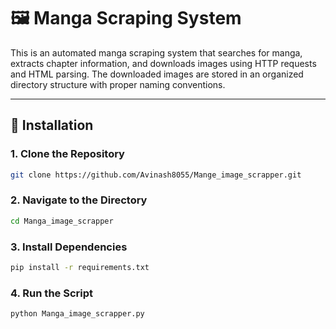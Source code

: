 # 🖼️ Manga Scraping System  
 
This is an automated manga scraping system that searches for manga, extracts chapter information, and downloads images using HTTP requests and HTML parsing. The downloaded images are stored in an organized directory structure with proper naming conventions.  

---

## 🚀 Installation  

### 1. **Clone the Repository**  
```bash
git clone https://github.com/Avinash8055/Mange_image_scrapper.git
```
### 2. **Navigate to the Directory**
```sh  
cd Manga_image_scrapper
```


### 3. **Install Dependencies**
```sh
pip install -r requirements.txt
```

### 4. **Run the Script**
```sh
python Manga_image_scrapper.py
```
